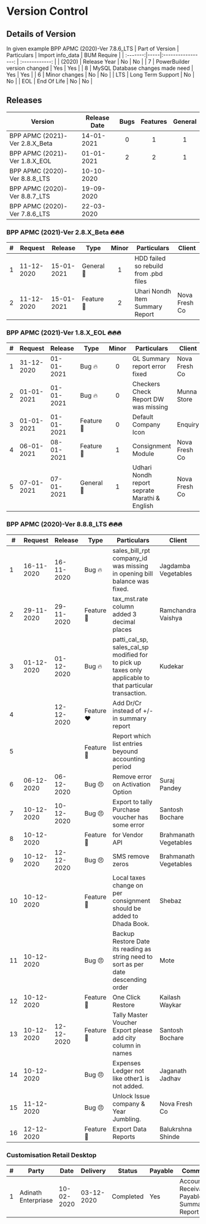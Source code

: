 # Version Control

## Details of Version

In given example BPP APMC (2020)-Ver 7.8.6_LTS
| Part of Version | Particulars | Import info_data | BUM Require |
| :-------:|-----|:-----------------: | :------------: |
| (2020) | Release Year | No | No |
| 7 | PowerBuilder version changed | Yes | Yes |
| 8 | MySQL Database changes made need | Yes | Yes |
| 6 | Minor changes | No | No |
| LTS | Long Term Support | No | No |
| EOL | End Of Life | No | No |

## Releases

| Version                       | Release Date | Bugs | Features | General |
| ----------------------------- | ------------ | :--: | :------: | :-----: |
| BPP APMC (2021)-Ver 2.8.X_Beta | 14-01-2021   |  0   |    1     |    1    |
| BPP APMC (2021)-Ver 1.8.X_EOL | 01-01-2021   |  2   |    2     |    1    |
| BPP APMC (2020)-Ver 8.8.8_LTS | 10-10-2020   |      |          |         |
| BPP APMC (2020)-Ver 8.8.7_LTS | 19-09-2020   |      |          |         |
| BPP APMC (2020)-Ver 7.8.6_LTS | 22-03-2020   |      |          |         |

### BPP APMC (2021)-Ver 2.8.X_Beta 🔥🔥🔥

|  #  | Request    | Release    | Type       | Minor | Particulars                                   | Client        |
| :-: | ---------- | ---------- | ---------- | :---: | --------------------------------------------- | ------------- |
|  1  | 11-12-2020 | 15-01-2021 | General 🦈     |   1   | HDD failed so rebuild from .pbd files                 |  |
|  2  | 11-12-2020 | 15-01-2021 | Feature 🚀     |   2   | Uhari Nondh Item Summary Report                 | Nova Fresh Co |

### BPP APMC (2021)-Ver 1.8.X_EOL 🔥🔥🔥

|  #  | Request    | Release    | Type       | Minor | Particulars                                   | Client        |
| :-: | ---------- | ---------- | ---------- | :---: | --------------------------------------------- | ------------- |
|  1  | 31-12-2020 | 01-01-2021 | Bug 🔥     |   0   | GL Summary report error fixed                 | Nova Fresh Co |
|  2  | 01-01-2021 | 01-01-2021 | Bug 🔥     |   0   | Checkers Check Report DW was missing          | Munna Store   |
|  3  | 01-01-2021 | 01-01-2021 | Feature🚀  |   0   | Default Company Icon                          | Enquiry       |
|  4  | 06-01-2021 | 08-01-2021 | Feature🚀  |   1   | Consignment Module                            | Nova Fresh Co |
|  5  | 07-01-2021 | 07-01-2021 | General 🦈 |   1   | Udhari Nondh report seprate Marathi & English | Nova Fresh Co |

### BPP APMC (2020)-Ver 8.8.8_LTS 🔥🔥🔥

| #   | Request    | Release    | Type       | Particulars                                                                                              | Client                |
| --- | ---------- | ---------- | ---------- | -------------------------------------------------------------------------------------------------------- | --------------------- |
| 1   | 16-11-2020 | 16-11-2020 | Bug 🔥     | sales_bill_rpt company_id was missing in opening bill balance was fixed.                                 | Jagdamba Vegetables   |
| 2   | 29-11-2020 | 29-11-2020 | Feature🚀  | tax_mst.rate column added 3 decimal places                                                               | Ramchandra Vaishya    |
| 3   | 01-12-2020 | 01-12-2020 | Bug 🔥     | patti_cal_sp, sales_cal_sp modified for to pick up taxes only applicable to that particular transaction. | Kudekar               |
| 4   |            | 12-12-2020 | Feature ❤️ | Add Dr/Cr instead of +/- in summary report                                                               |                       |
| 5   |            |            | Feature🚀  | Report which list entries beyound accounting period                                                      |                       |
| 6   | 06-12-2020 | 06-12-2020 | Bug 😠     | Remove error on Activation Option                                                                        | Suraj Pandey          |
| 7   | 10-12-2020 | 10-12-2020 | Bug 😠     | Export to tally Purchase voucher has some error                                                          | Santosh Bochare       |
| 8   | 10-12-2020 |            | Feature🚀  | for Vendor API                                                                                           | Brahmanath Vegetables |
| 9   | 10-12-2020 | 12-12-2020 | Bug 😠     | SMS remove zeros                                                                                         | Brahmanath Vegetables |
| 10  | 10-12-2020 |            | Feature🚀  | Local taxes change on per consignment should be added to Dhada Book.                                     | Shebaz                |
| 11  | 10-12-2020 |            | Bug 😠     | Backup Restore Date its reading as string need to sort as per date descending order                      | Mote                  |
| 12  | 10-12-2020 |            | Feature🚀  | One Click Restore                                                                                        | Kailash Waykar        |
| 13  | 10-12-2020 | 12-12-2020 | Feature🚀  | Tally Master Voucher Export please add city column in names                                              | Santosh Bochare       |
| 14  | 10-12-2020 |            | Bug 😠     | Expenses Ledger not like other1 is not added.                                                            | Jaganath Jadhav       |
| 15  | 11-12-2020 |            | Bug 😠     | Unlock Issue company & Year Jumbling.                                                                    | Nova Fresh Co         |
| 16  | 12-12-2020 |            | Feature🚀  | Export Data Reports                                                                                      | Balukrshna Shinde     |

### Customisation Retail Desktop

| #   | Party               | Date       | Delivery   | Status    | Payable | Comment                                     |
| --- | ------------------- | ---------- | ---------- | --------- | ------- | ------------------------------------------- |
| 1   | Adinath Enterpriase | 10-02-2020 | 03-12-2020 | Completed | Yes     | Account Receivable/ Payable, Summary Report |
